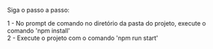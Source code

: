Siga o passo a passo: 

1 - No prompt de comando no diretório da pasta do projeto, execute o comando 'npm install'  
2 - Execute o projeto com o comando 'npm run start'  

